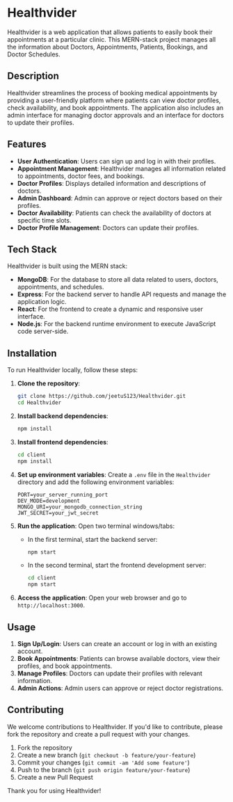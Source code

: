 # Healthvider

Healthvider is a web application that allows patients to easily book their appointments at a particular clinic. This MERN-stack project manages all the information about Doctors, Appointments, Patients, Bookings, and Doctor Schedules.

## Description

Healthvider streamlines the process of booking medical appointments by providing a user-friendly platform where patients can view doctor profiles, check availability, and book appointments. The application also includes an admin interface for managing doctor approvals and an interface for doctors to update their profiles.

## Features

- **User Authentication**: Users can sign up and log in with their profiles.
- **Appointment Management**: Healthvider manages all information related to appointments, doctor fees, and bookings.
- **Doctor Profiles**: Displays detailed information and descriptions of doctors.
- **Admin Dashboard**: Admin can approve or reject doctors based on their profiles.
- **Doctor Availability**: Patients can check the availability of doctors at specific time slots.
- **Doctor Profile Management**: Doctors can update their profiles.

## Tech Stack

Healthvider is built using the MERN stack:

- **MongoDB**: For the database to store all data related to users, doctors, appointments, and schedules.
- **Express**: For the backend server to handle API requests and manage the application logic.
- **React**: For the frontend to create a dynamic and responsive user interface.
- **Node.js**: For the backend runtime environment to execute JavaScript code server-side.

## Installation

To run Healthvider locally, follow these steps:

1. **Clone the repository**:

   ```bash
   git clone https://github.com/jeetuS123/Healthvider.git
   cd Healthvider
   ```

2. **Install backend dependencies**:

   ```bash
   npm install
   ```

3. **Install frontend dependencies**:

   ```bash
   cd client
   npm install
   ```

4. **Set up environment variables**:
   Create a `.env` file in the `Healthvider` directory and add the following environment variables:

   ```plaintext
   PORT=your_server_running_port
   DEV_MODE=development
   MONGO_URI=your_mongodb_connection_string
   JWT_SECRET=your_jwt_secret
   ```

5. **Run the application**:
   Open two terminal windows/tabs:

   - In the first terminal, start the backend server:
     ```bash
     npm start
     ```
   - In the second terminal, start the frontend development server:
     ```bash
     cd client
     npm start
     ```

6. **Access the application**:
   Open your web browser and go to `http://localhost:3000`.

## Usage

1. **Sign Up/Login**: Users can create an account or log in with an existing account.
2. **Book Appointments**: Patients can browse available doctors, view their profiles, and book appointments.
3. **Manage Profiles**: Doctors can update their profiles with relevant information.
4. **Admin Actions**: Admin users can approve or reject doctor registrations.

## Contributing

We welcome contributions to Healthvider. If you'd like to contribute, please fork the repository and create a pull request with your changes.

1. Fork the repository
2. Create a new branch (`git checkout -b feature/your-feature`)
3. Commit your changes (`git commit -am 'Add some feature'`)
4. Push to the branch (`git push origin feature/your-feature`)
5. Create a new Pull Request

Thank you for using Healthvider!
